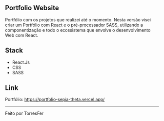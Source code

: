 ## Portfolio Website
Portfólio com os projetos que realizei até o momento. Nesta versão 
visei criar um Portfólio com React e o pré-processador SASS,
utilizando a componentização e todo o ecossistema que envolve
o desenvolvimento Web com React.

## Stack
- React.Js
- CSS
- SASS

## Link
Portfólio: https://portfolio-sepia-theta.vercel.app/

____________________________

Feito por TorresFer
